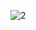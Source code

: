 ![2](https://github.com/tRy-HaRd-tgn/LIONIC_v2/assets/81766136/3e5bfc8b-f54d-4b8b-8213-85924957a3fb)
